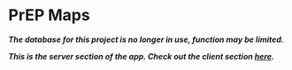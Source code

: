 <h1> PrEP Maps </h1>

**_The database for this project is no longer in use, function may be limited._**

**_This is the server section of the app. Check out the client section <a href="https://github.com/thomknoe/prepmaps.client" target="_blank">here</a>._**
